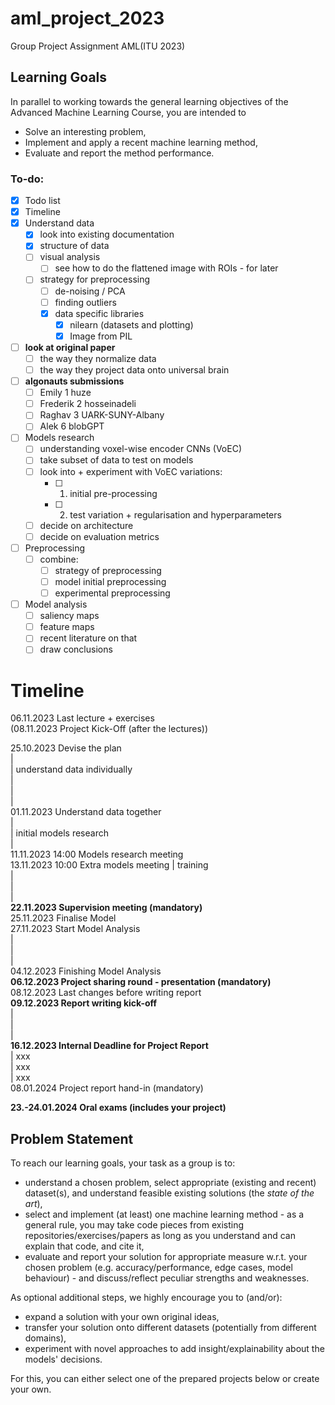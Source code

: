 # aml_project_2023
Group Project Assignment AML(ITU 2023)

## Learning Goals
In parallel to working towards the general learning objectives of the Advanced Machine Learning Course, you are intended to

- Solve an interesting problem,
- Implement and apply a recent machine learning method,
- Evaluate and report the method performance.

### To-do:
- [x] Todo list
- [x] Timeline
- [x] Understand data
	 - [x] look into existing documentation
	 - [x] structure of data
	 - [ ] visual analysis
		 - [ ] see how to do the flattened image with ROIs - for later
	 - [ ] strategy for preprocessing
		 - [ ] de-noising / PCA
		 - [ ] finding outliers
		- [x]  data specific libraries
			- [x] nilearn (datasets and plotting)
			- [x] Image from PIL
- [ ] **look at original paper** 
	- [ ] the way they normalize data
	- [ ] the way they project data onto universal brain
- [ ] **algonauts submissions**
	- [ ] Emily 1 huze
	- [ ] Frederik 2 hosseinadeli
	- [ ] Raghav 3 UARK-SUNY-Albany
	- [ ] Alek 6 blobGPT
- [ ] Models research
	- [ ] understanding voxel-wise encoder CNNs (VoEC)
	- [ ] take subset of data to test on models
	- [ ] look into + experiment with VoEC variations:
		- [ ] 1. initial pre-processing
		- [ ] 2. test variation + regularisation and hyperparameters
	- [ ] decide on architecture
	- [ ] decide on evaluation metrics
- [ ] Preprocessing
	- [ ] combine:
		- [ ] strategy of preprocessing
		- [ ] model initial preprocessing
		- [ ] experimental preprocessing
- [ ] Model analysis
	- [ ] saliency maps
	- [ ] feature maps
	- [ ] recent literature on that
	- [ ] draw conclusions

# Timeline

06.11.2023 Last lecture + exercises  
(08.11.2023 Project Kick-Off (after the lectures))

25.10.2023 Devise the plan  
|  
| understand data individually  
|  
|  
|  
01.11.2023 Understand data together  
|  
| initial models research   
|  
11.11.2023 14:00 Models research meeting  
13.11.2023 10:00 Extra models meeting
| training  
|  
|  
|  
**22.11.2023 Supervision meeting (mandatory)**  
25.11.2023 Finalise Model  
27.11.2023 Start Model Analysis  
|  
|  
|  
04.12.2023 Finishing Model Analysis  
**06.12.2023 Project sharing round - presentation (mandatory)**  
08.12.2023 Last changes before writing report  
**09.12.2023 Report writing kick-off**  
|  
|  
|  
**16.12.2023 Internal Deadline for Project Report**  
| xxx  
| xxx  
| xxx  
08.01.2024 Project report hand-in (mandatory)  

**23.-24.01.2024 Oral exams (includes your project)**

## Problem Statement
To reach our learning goals, your task as a group is to:

* understand a chosen problem, select appropriate (existing and recent) dataset(s), and understand feasible existing solutions (the *state of the art*), 
* select and implement (at least) one machine learning method - as a general rule, you may take code pieces from existing repositories/exercises/papers as long as you understand and can explain that code, and cite it, 
* evaluate and report your solution for appropriate measure w.r.t. your chosen problem (e.g. accuracy/performance, edge cases, model behaviour) - and discuss/reflect peculiar strengths and weaknesses.

As optional additional steps, we highly encourage you to (and/or):
* expand a solution with your own original ideas, 
* transfer your solution onto different datasets (potentially from different domains),
* experiment with novel approaches to add insight/explainability about the models' decisions.

For this, you can either select one of the prepared projects below or create your own.

